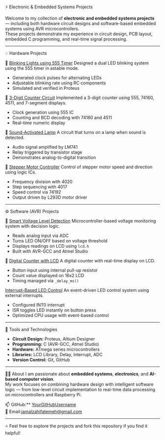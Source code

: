 ⚡ Electronic & Embedded Systems Projects

Welcome to my collection of **electronic and embedded systems projects** — including both hardware circuit designs and software-based embedded systems using AVR microcontrollers.  
These projects demonstrate my experience in circuit design, PCB layout, embedded C programming, and real-time signal processing.

---

💡 Hardware Projects

🔸 [Blinking Lights using 555 Timer](./Hardware-Projects/Blinking-Lights-555)
Designed a dual LED blinking system using the 555 timer in astable mode.  
- Generated clock pulses for alternating LEDs  
- Adjustable blinking rate using RC components  
- Simulated and verified in Proteus  

🔸 [3-Digit Counter Circuit](./Hardware-Projects/3Digit-Counter)
Implemented a 3-digit counter using 555, 74160, 4511, and 7-segment displays.  
- Clock generation using 555 IC  
- Counting and BCD decoding with 74160 and 4511  
- Real-time numeric display  

🔸 [Sound-Activated Lamp](./Hardware-Projects/Sound-Activated-Lamp)
A circuit that turns on a lamp when sound is detected.  
- Audio signal amplified by LM741  
- Relay triggered by transistor stage  
- Demonstrates analog-to-digital transition  

🔸 [Stepper Motor Controller](./Hardware-Projects/Stepper-Motor-Controller)
Control of stepper motor speed and direction using logic ICs.  
- Frequency division with 4020  
- Step sequencing with 4017  
- Speed control via 74192  
- Output driven by L293D motor driver  

---

⚙️ Software (AVR) Projects

🔹 [Smart Voltage Level Detection](./Software-Projects/Smart-Voltage-Detection-AVR)
Microcontroller-based voltage monitoring system with decision logic.  
- Reads analog input via ADC  
- Turns LED ON/OFF based on voltage threshold  
- Displays readings on LCD using `lcd.h`  
- Built with AVR-GCC and Atmel Studio  

🔹 [Digital Counter with LCD](./Software-Projects/Digital-Counter-AVR)
A digital counter with real-time display on LCD.  
- Button input using internal pull-up resistor  
- Count value displayed on 16x2 LCD  
- Timing managed via `_delay_ms()`  

[Interrupt-Based LED Control](./Software-Projects/Interrupt-Based-LED-Control)
An event-driven LED control system using external interrupts.  
- Configured INT0 interrupt  
- ISR toggles LED instantly on button press  
- Optimized CPU usage with event-based control  

---

🧰 Tools and Technologies
- **Circuit Design:** Proteus, Altium Designer  
- **Programming:** C (AVR-GCC, Atmel Studio)  
- **Hardware:** ATmega series microcontrollers  
- **Libraries:** LCD Library, Delay, Interrupt, ADC  
- **Version Control:** Git, GitHub  

---

🧑‍💻 About
I am passionate about **embedded systems**, **electronics**, and **AI-based computer vision**.  
My work focuses on combining hardware design with intelligent software logic — from low-level circuit implementation to real-time data processing on microcontrollers and Raspberry Pi.

📫 GitHub:** [YourGitHubUsername](https://github.com/Fatemehjamalzahi)  
📧 Email:jamalzahifatemeh@gmail.com

---

⭐ Feel free to explore the projects and fork this repository if you find it helpful!
